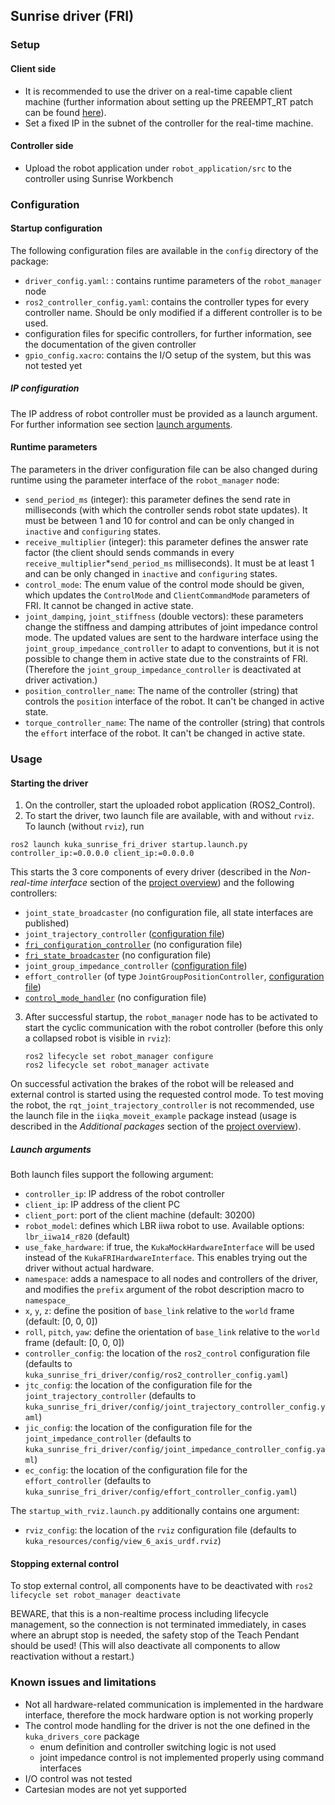 ## Sunrise driver (FRI)

### Setup

#### Client side
- It is recommended to use the driver on a real-time capable client machine (further information about setting up the PREEMPT_RT patch can be found [here](https://github.com/kroshu/kuka_drivers/wiki/Realtime)).
- Set a fixed IP in the subnet of the controller for the real-time machine.

#### Controller side

- Upload the robot application under `robot_application/src` to the controller using Sunrise Workbench

### Configuration

#### Startup configuration

The following configuration files are available in the `config` directory of the package:
- `driver_config.yaml`: : contains runtime parameters of the `robot_manager` node
- `ros2_controller_config.yaml`: contains the controller types for every controller name. Should be only modified if a different controller is to be used.
- configuration files for specific controllers, for further information, see the documentation of the given controller
- `gpio_config.xacro`: contains the I/O setup of the system, but this was not tested yet

##### IP configuration
The IP address of robot controller must be provided as a launch argument. For further information see section [launch arguments](#launch-arguments).

#### Runtime parameters
The parameters in the driver configuration file can be also changed during runtime using the parameter interface of the `robot_manager` node:
- `send_period_ms` (integer): this parameter defines the send rate in milliseconds (with which the controller sends robot state updates). It must be between 1 and 10 for control and can be only changed in `inactive` and `configuring` states.
- `receive_multiplier` (integer): this parameter defines the answer rate factor (the client should sends commands in every `receive_multiplier`*`send_period_ms` milliseconds). It must be at least 1 and can be only changed in `inactive` and `configuring` states.
- `control_mode`: The enum value of the control mode should be given, which updates the `ControlMode` and `ClientCommandMode` parameters of FRI. It cannot be changed in active state.
- `joint_damping`, `joint_stiffness` (double vectors): these parameters change the stiffness and damping attributes of joint impedance control mode. The updated values are sent to the hardware interface using the `joint_group_impedance_controller` to adapt to conventions, but it is not possible to change them in active state due to the constraints of FRI. (Therefore the `joint_group_impedance_controller` is deactivated at driver activation.)
- `position_controller_name`: The name of the controller (string) that controls the `position` interface of the robot. It can't be changed in active state.
- `torque_controller_name`: The name of the controller (string) that controls the `effort` interface of the robot. It can't be changed in active state.

### Usage

#### Starting the driver

1. On the controller, start the uploaded robot application (ROS2_Control).
2. To start the driver, two launch file are available, with and without `rviz`. To launch (without `rviz`), run
```
ros2 launch kuka_sunrise_fri_driver startup.launch.py controller_ip:=0.0.0.0 client_ip:=0.0.0.0
```
This starts the 3 core components of every driver (described in the *Non-real-time interface* section of the [project overview](Project%20overview.md)) and the following controllers:
- `joint_state_broadcaster` (no configuration file, all state interfaces are published)
- `joint_trajectory_controller` ([configuration file](https://github.com/kroshu/kuka_drivers/tree/master/kuka_sunrise_fri_driver/config/joint_trajectory_controller_config.yaml))
- [`fri_configuration_controller`](https://github.com/kroshu/kuka_controllers?tab=readme-ov-file#fri_configuration_controller) (no configuration file)
- [`fri_state_broadcaster`](https://github.com/kroshu/kuka_controllers?tab=readme-ov-file#fri_state_broadcaster) (no configuration file)
- `joint_group_impedance_controller` ([configuration file](https://github.com/kroshu/kuka_drivers/tree/master/kuka_sunrise_fri_driver/config/joint_impedance_controller_config.yaml))
- `effort_controller` (of type `JointGroupPositionController`, [configuration file](https://github.com/kroshu/kuka_drivers/tree/master/kuka_sunrise_fri_driver/config/effort_controller_config.yaml))
- [`control_mode_handler`](https://github.com/kroshu/kuka_controllers?tab=readme-ov-file#control_mode_handler) (no configuration file)

3. After successful startup, the `robot_manager` node has to be activated to start the cyclic communication with the robot controller (before this only a collapsed robot is visible in `rviz`):
    ```
    ros2 lifecycle set robot_manager configure
    ros2 lifecycle set robot_manager activate
    ```
On successful activation the brakes of the robot will be released and external control is started using the requested control mode. To test moving the robot, the `rqt_joint_trajectory_controller` is not recommended, use the launch file in the `iiqka_moveit_example` package instead (usage is described in the *Additional packages* section of the [project overview](Project%20overview.md)).


##### Launch arguments

Both launch files support the following argument:
- `controller_ip`: IP address of the robot controller
- `client_ip`: IP address of the client PC
- `client_port`: port of the client machine (default: 30200)
- `robot_model`: defines which LBR iiwa robot to use. Available options: `lbr_iiwa14_r820` (default)
- `use_fake_hardware`: if true, the `KukaMockHardwareInterface` will be used instead of the `KukaFRIHardwareInterface`. This enables trying out the driver without actual hardware.
- `namespace`: adds a namespace to all nodes and controllers of the driver, and modifies the `prefix` argument of the robot description macro to `namespace_`
- `x`, `y`, `z`: define the position of `base_link` relative to the `world` frame (default: [0, 0, 0])
- `roll`, `pitch`, `yaw`: define the orientation of `base_link` relative to the `world` frame (default: [0, 0, 0])
- `controller_config`: the location of the `ros2_control` configuration file (defaults to `kuka_sunrise_fri_driver/config/ros2_controller_config.yaml`)
- `jtc_config`: the location of the configuration file for the `joint_trajectory_controller` (defaults to `kuka_sunrise_fri_driver/config/joint_trajectory_controller_config.yaml`)
- `jic_config`: the location of the configuration file for the `joint_impedance_controller` (defaults to `kuka_sunrise_fri_driver/config/joint_impedance_controller_config.yaml`)
- `ec_config`: the location of the configuration file for the `effort_controller` (defaults to `kuka_sunrise_fri_driver/config/effort_controller_config.yaml`)


The `startup_with_rviz.launch.py` additionally contains one argument:
- `rviz_config`: the location of the `rviz` configuration file (defaults to `kuka_resources/config/view_6_axis_urdf.rviz`)


#### Stopping external control

To stop external control, all components have to be deactivated with `ros2 lifecycle set robot_manager deactivate`

BEWARE, that this is a non-realtime process including lifecycle management, so the connection is not terminated immediately, in cases where an abrupt stop is needed, the safety stop of the Teach Pendant should be used! (This will also deactivate all components to allow reactivation without a restart.)


### Known issues and limitations

- Not all hardware-related communication is implemented in the hardware interface, therefore the mock hardware option is not working properly
- The control mode handling for the driver is not the one defined in the `kuka_drivers_core` package
  - enum definition and controller switching logic is not used
  - joint impedance control is not implemented properly using command interfaces
- I/O control was not tested
- Cartesian modes are not yet supported
